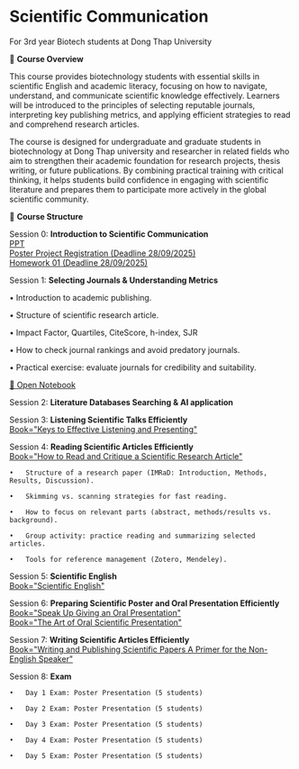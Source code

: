 # Scientific Communication
For 3rd year Biotech students at Dong Thap University

🎯 **Course Overview**

This course provides biotechnology students with essential skills in scientific English and academic literacy, focusing on how to navigate, understand, and communicate scientific knowledge effectively. Learners will be introduced to the principles of selecting reputable journals, interpreting key publishing metrics, and applying efficient strategies to read and comprehend research articles.

The course is designed for undergraduate and graduate students in biotechnology at Dong Thap university and researcher in related fields who aim to strengthen their academic foundation for research projects, thesis writing, or future publications. By combining practical training with critical thinking, it helps students build confidence in engaging with scientific literature and prepares them to participate more actively in the global scientific community.

📅 **Course Structure**

Session 0: **Introduction to Scientific Communication**\
	[PPT](https://github.com/luuloi/Scientific-Communication/blob/main/Lecture_overview_2025Sept20.pptx) \
    [Poster Project Registration (Deadline 28/09/2025)](https://docs.google.com/spreadsheets/d/12YpEbNySqHpNNADEDEMcw-C-NgWBQZ193iHrRU0h5Js/edit?usp=sharing) \
	[Homework 01 (Deadline 28/09/2025)](https://github.com/luuloi/Scientific-Communication/blob/main/Homework01.pptx)

Session 1: **Selecting Journals & Understanding Metrics**

 •	Introduction to academic publishing.

 •	Structure of scientific research article.

 •	Impact Factor, Quartiles, CiteScore, h-index, SJR  

 •	How to check journal rankings and avoid predatory journals.

 •	Practical exercise: evaluate journals for credibility and suitability.

  [📓 Open Notebook](https://github.com/luuloi/Scientific-Communication/blob/main/Journal_metrrics.ipynb)
	
Session 2: **Literature Databases Searching & AI application**

Session 3: **Listening Scientific Talks Efficiently**\
	[Book="Keys to Effective Listening and Presenting"](Keys_to_Effective_Listening_and_Presenting.pdf)

Session 4: **Reading Scientific Articles Efficiently**\
	[Book="How to Read and Critique a Scientific Research Article"](How_to_Read_and_Critique_a_Scientific_Research_Article_Notes_to_Guide_Students_Reading_Primary_Literature.pdf)
	
	•	Structure of a research paper (IMRaD: Introduction, Methods, Results, Discussion).

	•	Skimming vs. scanning strategies for fast reading.

	•	How to focus on relevant parts (abstract, methods/results vs. background).

	•	Group activity: practice reading and summarizing selected articles.

	•	Tools for reference management (Zotero, Mendeley).

Session 5: **Scientific English** \
	[Book="Scientific English"](Scientific_English_A_Guide_for_Scientists.pdf)
 
Session 6: **Preparing Scientific Poster and Oral Presentation Efficiently** \
	[Book="Speak Up Giving an Oral Presentation"](Speak_Up_Giving_an_Oral_Presentation.pdf)\
 	[Book="The Art of Oral Scientific Presentation"](The_Art_of_Oral_Scientific_Presentation.pdf)

Session 7: **Writing Scientific Articles Efficiently**\
	[Book="Writing and Publishing Scientific Papers A Primer for the Non-English Speaker"](Writing_and_Publishing_Scientific_Papers_A_Primer_for_the_Non-English_Speaker.pdf)
 
Session 8: **Exam**

	•	Day 1 Exam: Poster Presentation (5 students)
 
	•	Day 2 Exam: Poster Presentation (5 students)
 
	•	Day 3 Exam: Poster Presentation (5 students)
 
	•	Day 4 Exam: Poster Presentation (5 students)

 	•	Day 5 Exam: Poster Presentation (5 students)
